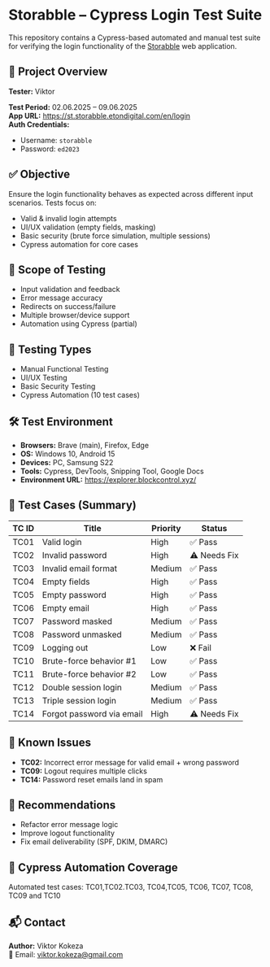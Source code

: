 # Storabble – Cypress Login Test Suite

This repository contains a Cypress-based automated and manual test suite for verifying the login functionality of the [Storabble](https://st.storabble.etondigital.com/en/login) web application.

## 📌 Project Overview

**Tester:** Viktor

**Test Period:** 02.06.2025 – 09.06.2025  
**App URL:** https://st.storabble.etondigital.com/en/login  
**Auth Credentials:**  
- Username: `storabble`  
- Password: `ed2023`

## ✅ Objective

Ensure the login functionality behaves as expected across different input scenarios. Tests focus on:
- Valid & invalid login attempts
- UI/UX validation (empty fields, masking)
- Basic security (brute force simulation, multiple sessions)
- Cypress automation for core cases

## 🔬 Scope of Testing

- Input validation and feedback  
- Error message accuracy  
- Redirects on success/failure  
- Multiple browser/device support  
- Automation using Cypress (partial)

## 🧪 Testing Types

- Manual Functional Testing  
- UI/UX Testing  
- Basic Security Testing  
- Cypress Automation (10 test cases)

## 🛠️ Test Environment

- **Browsers:** Brave (main), Firefox, Edge  
- **OS:** Windows 10, Android 15  
- **Devices:** PC, Samsung S22  
- **Tools:** Cypress, DevTools, Snipping Tool, Google Docs  
- **Environment URL:** https://explorer.blockcontrol.xyz/

## 📄 Test Cases (Summary)

| TC ID | Title                        | Priority | Status  |
|-------|------------------------------|----------|---------|
| TC01  | Valid login                  | High     | ✅ Pass |
| TC02  | Invalid password             | High     | ⚠️ Needs Fix |
| TC03  | Invalid email format         | Medium   | ✅ Pass |
| TC04  | Empty fields                 | High     | ✅ Pass |
| TC05  | Empty password               | High     | ✅ Pass |
| TC06  | Empty email                  | High     | ✅ Pass |
| TC07  | Password masked              | Medium   | ✅ Pass |
| TC08  | Password unmasked            | Medium   | ✅ Pass |
| TC09  | Logging out                  | Low      | ❌ Fail |
| TC10  | Brute-force behavior #1      | Low      | ✅ Pass |
| TC11  | Brute-force behavior #2      | Low      | ✅ Pass |
| TC12  | Double session login         | Medium   | ✅ Pass |
| TC13  | Triple session login         | Medium   | ✅ Pass |
| TC14  | Forgot password via email    | High     | ⚠️ Needs Fix |

## 🚧 Known Issues

- **TC02:** Incorrect error message for valid email + wrong password  
- **TC09:** Logout requires multiple clicks  
- **TC14:** Password reset emails land in spam

## 🔄 Recommendations

- Refactor error message logic  
- Improve logout functionality  
- Fix email deliverability (SPF, DKIM, DMARC)

## 🤖 Cypress Automation Coverage

Automated test cases:
TC01,TC02.TC03, TC04,TC05, TC06, TC07, TC08, TC09 and TC10


## 📬 Contact

**Author:** Viktor Kokeza  
📧 Email: viktor.kokeza@gmail.com



